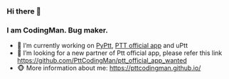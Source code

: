 ### Hi there 👋
### I am CodingMan. Bug maker.

- 🔭 I’m currently working on [PyPtt](https://github.com/PttCodingMan/PyPtt), [PTT official app](https://github.com/PttCodingMan/ptt_official_app_wanted) and uPtt
- 👯 I’m looking for a new partner of Ptt official app, please refer this link https://github.com/PttCodingMan/ptt_official_app_wanted
- 🐵 More information about me: https://pttcodingman.github.io/
